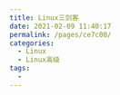 ```yaml
---
title: Linux三剑客
date: 2021-02-09 11:40:17
permalink: /pages/ce7c00/
categories:
  - Linux
  - Linux高级
tags:
  - 
---
```


